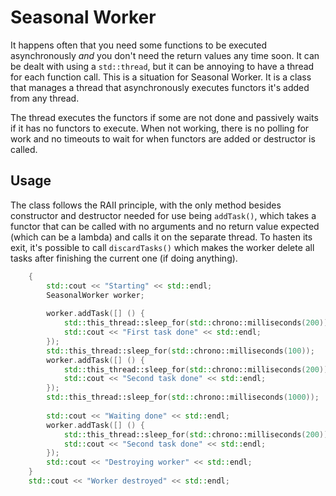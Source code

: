 # Seasonal Worker
It happens often that you need some functions to be executed asynchronously *and* you don't need the return values any time soon. It can be dealt with using a `std::thread`, but it can be annoying to have a thread for each function call. This is a situation for Seasonal Worker. It is a class that manages a thread that asynchronously executes functors it's added from any thread.

The thread executes the functors if some are not done and passively waits if it has no functors to execute. When not working, there is no polling for work and no timeouts to wait for when functors are added or destructor is called.

## Usage
The class follows the RAII principle, with the only method besides constructor and destructor needed for use being `addTask()`, which takes a functor that can be called with no arguments and no return value expected (which can be a lambda) and calls it on the separate thread. To hasten its exit, it's possible to call `discardTasks()` which makes the worker delete all tasks after finishing the current one (if doing anything).

```C++
	{
		std::cout << "Starting" << std::endl;
		SeasonalWorker worker;
    
		worker.addTask([] () {
			std::this_thread::sleep_for(std::chrono::milliseconds(200));
			std::cout << "First task done" << std::endl;
		});
		std::this_thread::sleep_for(std::chrono::milliseconds(100));
		worker.addTask([] () {
			std::this_thread::sleep_for(std::chrono::milliseconds(200));
			std::cout << "Second task done" << std::endl;
		});
		std::this_thread::sleep_for(std::chrono::milliseconds(1000));
    
		std::cout << "Waiting done" << std::endl;
		worker.addTask([] () {
			std::this_thread::sleep_for(std::chrono::milliseconds(200));
			std::cout << "Second task done" << std::endl;
		});
		std::cout << "Destroying worker" << std::endl;
	}
	std::cout << "Worker destroyed" << std::endl;
```
